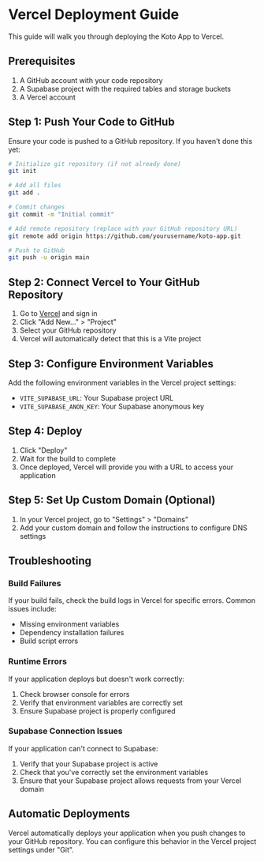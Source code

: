 # Vercel Deployment Guide

This guide will walk you through deploying the Koto App to Vercel.

## Prerequisites

1. A GitHub account with your code repository
2. A Supabase project with the required tables and storage buckets
3. A Vercel account

## Step 1: Push Your Code to GitHub

Ensure your code is pushed to a GitHub repository. If you haven't done this yet:

```bash
# Initialize git repository (if not already done)
git init

# Add all files
git add .

# Commit changes
git commit -m "Initial commit"

# Add remote repository (replace with your GitHub repository URL)
git remote add origin https://github.com/yourusername/koto-app.git

# Push to GitHub
git push -u origin main
```

## Step 2: Connect Vercel to Your GitHub Repository

1. Go to [Vercel](https://vercel.com/) and sign in
2. Click "Add New..." > "Project"
3. Select your GitHub repository
4. Vercel will automatically detect that this is a Vite project

## Step 3: Configure Environment Variables

Add the following environment variables in the Vercel project settings:

- `VITE_SUPABASE_URL`: Your Supabase project URL
- `VITE_SUPABASE_ANON_KEY`: Your Supabase anonymous key

## Step 4: Deploy

1. Click "Deploy"
2. Wait for the build to complete
3. Once deployed, Vercel will provide you with a URL to access your application

## Step 5: Set Up Custom Domain (Optional)

1. In your Vercel project, go to "Settings" > "Domains"
2. Add your custom domain and follow the instructions to configure DNS settings

## Troubleshooting

### Build Failures

If your build fails, check the build logs in Vercel for specific errors. Common issues include:

- Missing environment variables
- Dependency installation failures
- Build script errors

### Runtime Errors

If your application deploys but doesn't work correctly:

1. Check browser console for errors
2. Verify that environment variables are correctly set
3. Ensure Supabase project is properly configured

### Supabase Connection Issues

If your application can't connect to Supabase:

1. Verify that your Supabase project is active
2. Check that you've correctly set the environment variables
3. Ensure that your Supabase project allows requests from your Vercel domain

## Automatic Deployments

Vercel automatically deploys your application when you push changes to your GitHub repository. You can configure this behavior in the Vercel project settings under "Git".